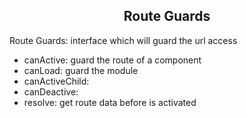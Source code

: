 <h2 align="center"> Route Guards</h2>

Route Guards: interface which will guard the url access

- canActive: guard the route of a component
- canLoad: guard the module
- canActiveChild:
- canDeactive:
- resolve: get route data before is activated
